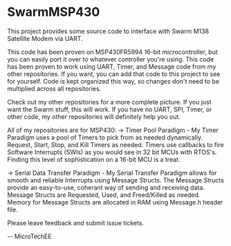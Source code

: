 # SwarmMSP430
This project provides some source code to interface with Swarm M138 Satellite Modem via UART.

This code has been proven on MSP430FR5994 16-bit microcontroller, but you can easily port it over to whatever controller you're using.
This code has been proven to work using UART, Timer, and Message code from my other repositories. If you want, you can add that code to this project to see for yourself.
Code is kept organized this way, so changes don't need to be multiplied across all repositories.

Check out my other repositories for a more complete picture. If you just want the Swarm stuff, this will work.
If you have no UART, SPI, Timer, or other code, my other repositories will definitely help you out.

All of my repositories are for MSP430:
-> Timer Pool Paradigm - My Timer Paradigm uses a pool of Timers to pick from as needed dynamically. Request, Start, Stop, and Kill Timers as needed. Timers use callbacks to fire Software Interrupts (SWIs) as you would see in 32 bit MCUs with RTOS's. Finding this level of sophistication on a 16-bit MCU is a treat.

-> Serial Data Transfer Paradigm - My Serial Transfer Paradigm allows for smooth and reliable Interrupts using Message Structs. The Message Structs provide an easy-to-use, coherant way of sending and receiving data. Message Structs are Requested, Used, and Freed/Killed as needed. Memory for Message Structs are allocated in RAM using Message.h header file.

Please leave feedback and submit issue tickets. 

-- MicroTechEE

